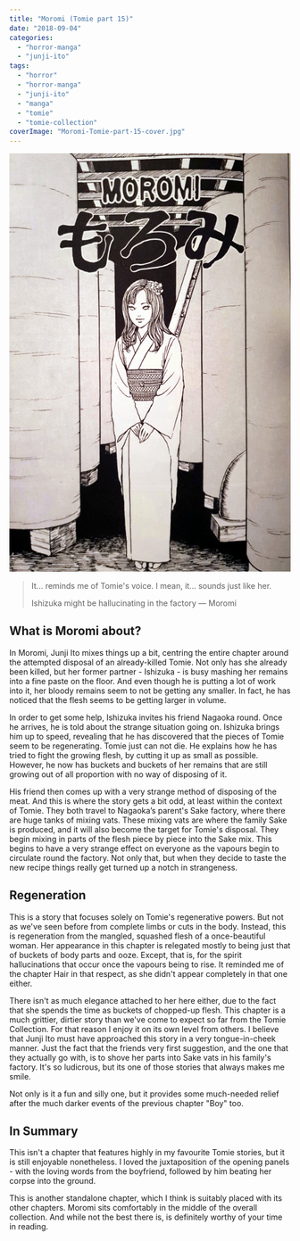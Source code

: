 ```yaml
---
title: "Moromi (Tomie part 15)"
date: "2018-09-04"
categories: 
  - "horror-manga"
  - "junji-ito"
tags: 
  - "horror"
  - "horror-manga"
  - "junji-ito"
  - "manga"
  - "tomie"
  - "tomie-collection"
coverImage: "Moromi-Tomie-part-15-cover.jpg"
---
```


[![](images/Moromi-Tomie-part-15-cover.jpg)](https://davidpeach.co.uk/wp-content/uploads/2023/05/Moromi-Tomie-part-15-cover.jpg)

> It... reminds me of Tomie's voice. I mean, it... sounds just like her.
> 
> Ishizuka might be hallucinating in the factory — Moromi

## What is Moromi about?

In Moromi, Junji Ito mixes things up a bit, centring the entire chapter around the attempted disposal of an already-killed Tomie. Not only has she already been killed, but her former partner - Ishizuka - is busy mashing her remains into a fine paste on the floor. And even though he is putting a lot of work into it, her bloody remains seem to not be getting any smaller. In fact, he has noticed that the flesh seems to be getting larger in volume.

In order to get some help, Ishizuka invites his friend Nagaoka round. Once he arrives, he is told about the strange situation going on. Ishizuka brings him up to speed, revealing that he has discovered that the pieces of Tomie seem to be regenerating. Tomie just can not die. He explains how he has tried to fight the growing flesh, by cutting it up as small as possible. However, he now has buckets and buckets of her remains that are still growing out of all proportion with no way of disposing of it.

His friend then comes up with a very strange method of disposing of the meat. And this is where the story gets a bit odd, at least within the context of Tomie. They both travel to Nagaoka’s parent's Sake factory, where there are huge tanks of mixing vats. These mixing vats are where the family Sake is produced, and it will also become the target for Tomie's disposal. They begin mixing in parts of the flesh piece by piece into the Sake mix. This begins to have a very strange effect on everyone as the vapours begin to circulate round the factory. Not only that, but when they decide to taste the new recipe things really get turned up a notch in strangeness.

## Regeneration

This is a story that focuses solely on Tomie's regenerative powers. But not as we've seen before from complete limbs or cuts in the body. Instead, this is regeneration from the mangled, squashed flesh of a once-beautiful woman. Her appearance in this chapter is relegated mostly to being just that of buckets of body parts and ooze. Except, that is, for the spirit hallucinations that occur once the vapours being to rise. It reminded me of the chapter Hair in that respect, as she didn't appear completely in that one either.

There isn't as much elegance attached to her here either, due to the fact that she spends the time as buckets of chopped-up flesh. This chapter is a much grittier, dirtier story than we've come to expect so far from the Tomie Collection. For that reason I enjoy it on its own level from others. I believe that Junji Ito must have approached this story in a very tongue-in-cheek manner. Just the fact that the friends very first suggestion, and the one that they actually go with, is to shove her parts into Sake vats in his family's factory. It's so ludicrous, but its one of those stories that always makes me smile.

Not only is it a fun and silly one, but it provides some much-needed relief after the much darker events of the previous chapter "Boy" too.

## In Summary

This isn't a chapter that features highly in my favourite Tomie stories, but it is still enjoyable nonetheless. I loved the juxtaposition of the opening panels - with the loving words from the boyfriend, followed by him beating her corpse into the ground.

This is another standalone chapter, which I think is suitably placed with its other chapters. Moromi sits comfortably in the middle of the overall collection. And while not the best there is, is definitely worthy of your time in reading.
